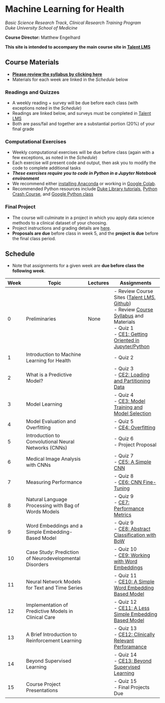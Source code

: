 # Machine Learning for Health
*Basic Science Research Track*, 
*Clinical Research Training Program*  
*Duke University School of Medicine*  

**Course Director:** Matthew Engelhard

**This site is intended to accompany the main course site in [Talent LMS](https://bsrt-dukebiostat.talentlms.com/)**

## Course Materials

- **[Please review the syllabus by clicking here](https://github.com/mengelhard/bsrt_ml4h/blob/master/syllabus.md)**
- Materials for each week are linked in the *Schedule* below

### Readings and Quizzes
- A weekly reading + survey will be due before each class (with exceptions noted in the *Schedule*)
- Readings are linked below, and surveys must be completed in [Talent LMS](https://bsrt-dukebiostat.talentlms.com/)
- Both are pass/fail and together are a substantial portion (20%) of your final grade

### Computational Exercises
- Weekly computational exercises will be due before class (again with a few exceptions, as noted in the *Schedule*)
- Each exercise will present code and output, then ask you to modify the code to complete additional tasks
- ***These exercises require you to code in Python in a Jupyter Notebook environment***
- We recommend either [installing Anaconda](https://www.anaconda.com/products/individual#Downloads) or working in [Google Colab](colab.research.google.com).
- Recommended Python resources include [Duke Library tutorials](https://library.duke.edu/data/tutorials), [Python Crash Course](https://www.amazon.com/Python-Crash-Course-Eric-Matthes-ebook/dp/B07J4521M3/ref=sr_1_1_sspa?dchild=1&keywords=Python+book&qid=1618331896&sr=8-1-spons&psc=1&spLa=ZW5jcnlwdGVkUXVhbGlmaWVyPUEzSVNYTDhDUExZQktDJmVuY3J5cHRlZElkPUEwODgwNjQwM0RNT0U2Nk9XTDdDQiZlbmNyeXB0ZWRBZElkPUEwOTg4NjEyODc5U0ZROVNEQkZEJndpZGdldE5hbWU9c3BfYXRmJmFjdGlvbj1jbGlja1JlZGlyZWN0JmRvTm90TG9nQ2xpY2s9dHJ1ZQ==), and [Google Python class](https://developers.google.com/edu/python/)

### Final Project
- The course will culminate in a project in which you apply data science methods to a clinical dataset of your choosing.
- Project instructions and grading details are [here](https://github.com/mengelhard/bsrt_ml4h/blob/master/final_project.md).
- **Proposals are due** before class in week 5, and the **project is due** before the final class period.

## Schedule

- Note that assignments for a given week are **due before class the following week**.

Week | Topic | Lectures | Assignments
--- | --- | --- | ---
0 | Preliminaries | None | - Review Course Sites ([Talent LMS](https://bsrt-dukebiostat.talentlms.com/), [Github](https://github.com/mengelhard/bsrt_ml4h))<br>- Review [Course Syllabus](https://github.com/mengelhard/bsrt_ml4h/blob/master/syllabus.md) and Materials<br>- Quiz 1<br>- [CE1: Getting Oriented in Jupyter/Python](https://github.com/mengelhard/bsrt_ml4h/blob/master/notebooks/ce1.ipynb)
1 | Introduction to Machine Learning for Health | | - Quiz 2
2 | What is a Predictive Model? | | - Quiz 3<br>- [CE2: Loading and Partitioning Data](https://github.com/mengelhard/bsrt_ml4h/blob/master/notebooks/ce2.ipynb)
3 | Model Learning | | - Quiz 4<br>- [CE3: Model Training and Model Selection](https://github.com/mengelhard/bsrt_ml4h/blob/master/notebooks/ce3.ipynb)
4 | Model Evaluation and Overfitting | | - Quiz 5<br>- [CE4: Overfitting](https://github.com/mengelhard/bsrt_ml4h/blob/master/notebooks/ce4.ipynb)
5 | Introduction to Convolutional Neural Networks (CNNs) | | - Quiz 6<br>- Project Proposal
6 | Medical Image Analysis with CNNs | | - Quiz 7<br>- [CE5: A Simple CNN](https://github.com/mengelhard/bsrt_ml4h/blob/master/notebooks/ce5.ipynb)
7 | Measuring Performance | | - Quiz 8<br>- [CE6: CNN Fine-Tuning](https://github.com/mengelhard/bsrt_ml4h/blob/master/notebooks/ce6.ipynb)
8 | Natural Language Processing with Bag of Words Models | | - Quiz 9<br>- [CE7: Performance Metrics](https://github.com/mengelhard/bsrt_ml4h/blob/master/notebooks/ce7.ipynb)
9 | Word Embeddings and a Simple Embedding-Based Model | | - Quiz 9<br>- [CE8: Abstract Classification with BoW](https://github.com/mengelhard/bsrt_ml4h/blob/master/notebooks/ce8.ipynb)
10 | Case Study: Prediction of Neurodevelopmental Disorders | | - Quiz 10<br>- [CE9: Working with Word Embeddings](https://github.com/mengelhard/bsrt_ml4h/blob/master/notebooks/ce9.ipynb)
11 | Neural Network Models for Text and Time Series | | - Quiz 11<br>- [CE10: A Simple Word Embedding Based Model](https://github.com/mengelhard/bsrt_ml4h/blob/master/notebooks/ce10.ipynb)
12 | Implementation of Predictive Models in Clinical Care | | - Quiz 12<br>- [CE11: A Less Simple Embedding Based Model](https://github.com/mengelhard/bsrt_ml4h/blob/master/notebooks/ce11.ipynb)
13 | A Brief Introduction to Reinforcement Learning | | - Quiz 13<br>- [CE12: Clinically Relevant Perforamance](https://github.com/mengelhard/bsrt_ml4h/blob/master/notebooks/ce12.ipynb)
14 | Beyond Supervised Learning | | - Quiz 14<br>- [CE13: Beyond Supervised Learning](https://github.com/mengelhard/bsrt_ml4h/blob/master/notebooks/ce13.ipynb)
15 | Course Project Presentations | | - Quiz 15<br> - Final Projects Due
